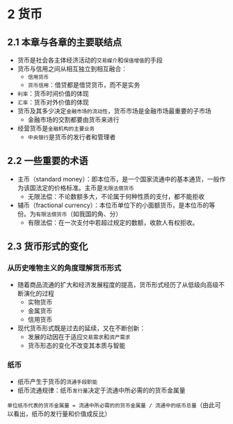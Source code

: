 # 2 货币

## 2.1 本章与各章的主要联结点

- 货币是社会各主体经济活动的`交易媒介`和`保值增值`的手段
- 货币与信用之间从相互独立到相互融合：
  - `信用货币`
  - `货币信用`：借贷都是借贷货币，而不是实务
- `利率`：货币时间价值的体现
- `汇率`：货币对外价值的体现
- 货币及其多少决定`金融市场的流动性`，货币市场是金融市场最重要的子市场
  - 金融市场的交割都要由货币来进行
- 经营货币是`金融机构的主要业务`
  - `中央银行`是货币的发行者和管理者

## 2.2 一些重要的术语

- 主币（standard money）：即本位币，是一个国家流通中的基本通货，一般作为该国法定的价格标准。主币是`无限法偿货币`
  - 无限法偿：不论数额多大，不论属于何种性质的支付，都不能拒收
- 辅币（fractional currency）：本位币单位下的小面额货币，是本位币的等份。为`有限法偿货币`（如我国的角、分）
  - 有限法偿：在一次支付中若超过规定的数额，收款人有权拒收。

## 2.3 货币形式的变化

### 从历史唯物主义的角度理解货币形式

- 随着商品流通的扩大和经济发展程度的提高，货币形式经历了从低级向高级不断演化的过程
  - 实物货币
  - 金属货币
  - 信用货币
- 现代货币形式既是过去的延续，又在不断创新：
  - 发展的动因在于适应`交易需求`和`资产需求`
  - 货币形态的变化不改变其本质与智能

### 纸币

- 纸币产生于货币的`流通手段职能`
- 纸币流通规律：纸币`发行量`决定于流通中所必需的的货币金属量

`单位纸币代表的货币金属量 = 流通中所必需的的货币金属量 / 流通中的纸币总量`（由此可以看出，纸币的发行量和价值成反比）


